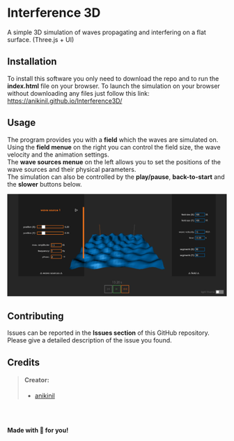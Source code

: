 # Interference 3D
A simple 3D simulation of waves propagating and interfering on a flat surface. (Three.js + UI)

## Installation 
To install this software you only need to download the repo and to run the **index.html** file on your browser.
To launch the simulation on your browser without downloading any files just follow this link: https://anikinil.github.io/Interference3D/

## Usage
The program provides you with a **field** which the waves are simulated on. <br>
Using the **field menue** on the right you can control the field size, the wave velocity and the animation settings. <br>
The **wave sources menue** on the left allows you to set the positions of the wave sources and their physical parameters. <br>
The simulation can also be controlled by the **play/pause**, **back-to-start** and the **slower** buttons below.

![alt text](https://github.com/anikinil/Interference-3D/blob/master/Interference3DScreenshot.PNG?raw=true "Interference 3D - Screenshot")

## Contributing
Issues can be reported in the **Issues section** of this GitHub repository.
Please give a detailed description of the issue you found.

## Credits
> #### Creator: 
>
> - [anikinil](https://github.com/anikinil)

<br/>
<br/>

**Made with :sparkling_heart: for you!**
